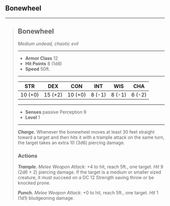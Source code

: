## Bonewheel

___
> ## Bonewheel
>*Medium undead, chaotic evil*
> ___
> - **Armor Class** 12
> - **Hit Points** 8 (1d8)
> - **Speed** 50ft.
>___
>|   STR   |   DEX   |   CON   |   INT   |   WIS   |   CHA   |
>|:-------:|:-------:|:-------:|:-------:|:-------:|:-------:|
>| 10 (+0) | 15 (+2) | 10 (+0) |  8 (-1) |  8 (-1) |  6 (-2) |
>___
> - **Senses** passive Perception 9
> - **Level** 1
> ___
> ***Charge.*** Whenever the bonewheel moves at least 30 feet straight toward a target and then hits it with a trample attack on the same turn, the target takes an extra 10 (3d6) piercing damage. 
>
> ### Actions
> ***Trample.*** *Melee Weapon Attack:* +4 to hit, reach 5ft., one target. *Hit* 9 (2d6 + 2) piercing damage. If the target is a medium or smaller sized creature, it must succeed on a DC 12 Strength saving throw or be knocked prone.
>
> ***Punch.*** *Melee Weapon Attack:* +0 to hit, reach 5ft., one target. *Hit* 1 (1d1) bludgeoning damage.
>